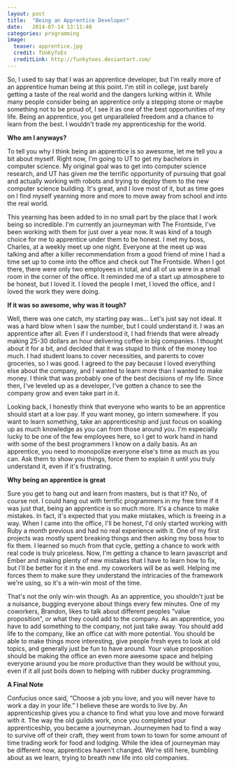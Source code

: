 ```yaml
---
layout: post
title:  "Being an Apprentice Developer"
date:   2014-07-14 13:11:40
categories: programming
image:
  teaser: apprentice.jpg
  credit: fUnKyToEs
  creditLink: http://funkytoes.deviantart.com/
---
```

So, I used to say that I was an apprentice developer, but I'm really more of
an apprentice human being at this point. I'm still in college, just barely
getting a taste of the real world and the dangers lurking within it. While
many people consider being an apprentice only a stepping stone or maybe
something not to be proud of, I see it as one of the best opportunities of my
life. Being an apprentice, you get unparalleled freedom and a chance to learn
from the best. I wouldn't trade my apprenticeship for the world.

**Who am I anyways?**

To tell you why I think being an apprentice is so awesome, let me tell you a
bit about myself. Right now, I'm going to UT to get my bachelors in computer
science. My original goal was to get into computer science research, and UT
has given me the terrific opportunity of pursuing that goal and actually
working with robots and trying to deploy them to the new computer science
building. It's great, and I love most of it, but as time goes on I find myself
yearning more and more to move away from school and into the real world.

This yearning has been added to in no small part by the place that I work
being so incredible. I'm currently an journeyman with The Frontside, I've been
working with them for just over a year now. It was kind of a tough choice for
me to apprentice under them to be honest. I met my boss, Charles, at a weekly
meet up one night. Everyone at the meet up was talking and after a killer
recommendation from a good friend of mine I had a time set up to come into the
office and check out The Frontside. When I got there, there were only two
employees in total, and all of us were in a small room in the corner of the
office. It reminded me of a start up atmosphere to be honest, but I loved it.
I loved the people I met, I loved the office, and I loved the work they were
doing. 

**If it was so awesome, why was it tough?**

Well, there was one catch, my starting pay was... Let's just say not ideal. It
was a hard blow when I saw the number, but I could understand it. I was an
apprentice after all. Even if I understood it, I had friends that were already
making 25-30 dollars an hour delivering coffee in big companies. I thought
about it for a bit, and decided that it was stupid to think of the money too
much. I had student loans to cover necessities, and parents to cover
groceries, so I was good. I agreed to the pay because I loved everything else
about the company, and I wanted to learn more than I wanted to make money. I
think that was probably one of the best decisions of my life. Since then, I've
leveled up as a developer, I've gotten a chance to see the company grow and
even take part in it.

Looking back, I honestly think that everyone who wants to be an apprentice
should start at a low pay. If you want money, go intern somewhere. If you want
to learn something, take an apprenticeship and just focus on soaking up as
much knowledge as you can from those around you. I'm especially lucky to be
one of the few employees here, so I get to work hand in hand with some of the
best programmers I know on a daily basis. As an apprentice, you need to
monopolize everyone else's time as much as you can. Ask them to show you
things, force them to explain it until you truly understand it, even if it's
frustrating. 

**Why being an apprentice is great**

Sure you get to hang out and learn from masters, but is that it? No, of course
not. I could hang out with terrific programmers in my free time if it was just
that, being an apprentice is so much more. It's a chance to make mistakes. In
fact, it's expected that you make mistakes, which is freeing in a way. When I
came into the office, I'll be honest, I'd only started working with Ruby a
month previous and had no real experience with it. One of my first projects
was mostly spent breaking things and then asking my boss how to fix them. I
learned so much from that cycle, getting a chance to work with real code is
truly priceless. Now, I'm getting a chance to learn javascript and Ember and
making plenty of new mistakes that I have to learn how to fix, but I'll be
better for it in the end. my coworkers will be as well. Helping me forces them
to make sure they understand the intricacies of the framework we're using, so
it's a win-win most of the time.

That's not the only win-win though. As an apprentice, you shouldn't just be a
nuisance, bugging everyone about things every few minutes. One of my
coworkers, Brandon, likes to talk about different peoples “value proposition”,
or what they could add to the company. As an apprentice, you have to add
something to the company, not just take away. You should add life to the
company, like an office cat with more potential. You should be able to make
things more interesting, give people fresh eyes to look at old topics, and
generally just be fun to have around. Your value proposition should be making
the office an even more awesome space and helping everyone around you be more
productive than they would be without you, even if it all just boils down to
helping with rubber ducky programming.

**A Final Note**

Confucius once said, “Choose a job you love, and you will never have to work a
day in your life.” I believe these are words to live by. An apprenticeship
gives you a chance to find what you love and move forward with it. The way the
old guilds work, once you completed your apprenticeship, you became a
journeyman. Journeymen had to find a way to survive off of their craft, they
went from town to town for some amount of time trading work for food and
lodging. While the idea of journeyman may be different now, apprentices
haven't changed. We're still here, bumbling about as we learn, trying to
breath new life into old companies.
